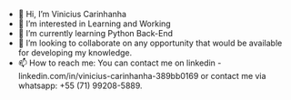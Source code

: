 - 👋 Hi, I’m Vinicius Carinhanha
- 👀 I’m interested in Learning and Working
- 🌱 I’m currently learning Python Back-End
- 💞️ I’m looking to collaborate on any opportunity that would be available for developing my knowledge.
- 📫 How to reach me: You can contact me on linkedin - linkedin.com/in/vinicius-carinhanha-389bb0169 or contact me via whatsapp: +55 (71) 99208-5889.

<!---
EscravoDaMente/EscravoDaMente is a ✨ special ✨ repository because its `README.md` (this file) appears on your GitHub profile.
You can click the Preview link to take a look at your changes.
--->
